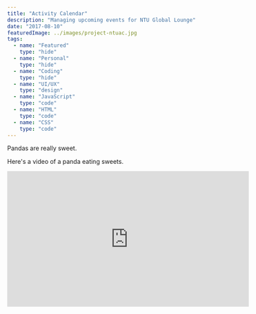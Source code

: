 ```yaml
---
title: "Activity Calendar"
description: "Managing upcoming events for NTU Global Lounge"
date: "2017-08-10"
featuredImage: ../images/project-ntuac.jpg
tags:
  - name: "Featured"
    type: "hide"
  - name: "Personal"
    type: "hide"
  - name: "Coding"
    type: "hide"
  - name: "UI/UX"
    type: "design"
  - name: "JavaScript"
    type: "code"
  - name: "HTML"
    type: "code"
  - name: "CSS"
    type: "code"
---
```


Pandas are really sweet.

Here's a video of a panda eating sweets.

<iframe width="560" height="315" src="https://www.youtube.com/embed/4n0xNbfJLR8" frameborder="0" allowfullscreen></iframe>